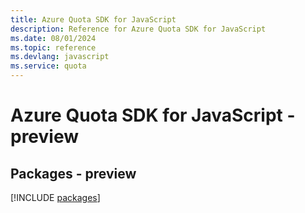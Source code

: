 ```yaml
---
title: Azure Quota SDK for JavaScript
description: Reference for Azure Quota SDK for JavaScript
ms.date: 08/01/2024
ms.topic: reference
ms.devlang: javascript
ms.service: quota
---
```

# Azure Quota SDK for JavaScript - preview
## Packages - preview
[!INCLUDE [packages](quota-index.md)]